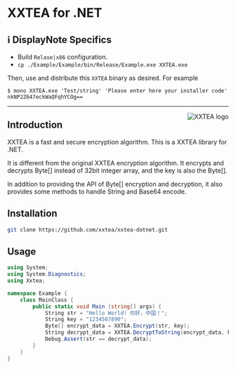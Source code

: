 # XXTEA for .NET

## ℹ️ DisplayNote Specifics

- Build `Relase|x86` configuration.
- `cp ./Example/Example/bin/Release/Example.exe XXTEA.exe`

Then, use and distribute this `XXTEA` binary as desired. For example

    $ mono XXTEA.exe 'Test/string' 'Please enter here your installer code'
    nkNP2Z647eckWaQFqhYCOg==

---

<a href="https://github.com/xxtea/">
    <img src="https://avatars1.githubusercontent.com/u/6683159?v=3&s=86" alt="XXTEA logo" title="XXTEA" align="right" />
</a>

## Introduction

XXTEA is a fast and secure encryption algorithm. This is a XXTEA library for .NET.

It is different from the original XXTEA encryption algorithm. It encrypts and decrypts Byte[] instead of 32bit integer array, and the key is also the Byte[].

In addition to providing the API of Byte[] encryption and decryption, it also provides some methods to handle String and Base64 encode.

## Installation

```sh
git clone https://github.com/xxtea/xxtea-dotnet.git
```

## Usage

```csharp
using System;
using System.Diagnostics;
using Xxtea;

namespace Example {
    class MainClass {
        public static void Main (string[] args) {
            String str = "Hello World! 你好，中国！";
            String key = "1234567890";
            Byte[] encrypt_data = XXTEA.Encrypt(str, key);
            String decrypt_data = XXTEA.DecryptToString(encrypt_data, key);
            Debug.Assert(str == decrypt_data);
        }
    }
}


```
